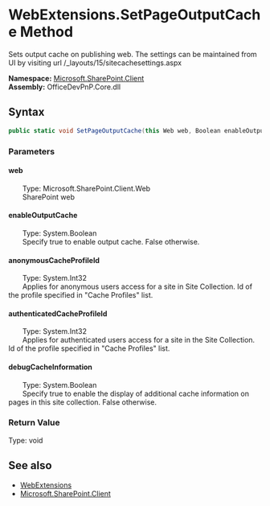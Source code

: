 # WebExtensions.SetPageOutputCache Method  
 Sets output cache on publishing web. The settings can be maintained from UI by visiting url /_layouts/15/sitecachesettings.aspx   

**Namespace:** [Microsoft.SharePoint.Client](Microsoft.SharePoint.Client.md)  
**Assembly:** OfficeDevPnP.Core.dll  
## Syntax
```C#
public static void SetPageOutputCache(this Web web, Boolean enableOutputCache, Int32 anonymousCacheProfileId, Int32 authenticatedCacheProfileId, Boolean debugCacheInformation)
```
### Parameters
#### web  
&emsp;&emsp;Type: Microsoft.SharePoint.Client.Web  
&emsp;&emsp;SharePoint web  

  

#### enableOutputCache  
&emsp;&emsp;Type: System.Boolean  
&emsp;&emsp;Specify true to enable output cache. False otherwise.  

  

#### anonymousCacheProfileId  
&emsp;&emsp;Type: System.Int32  
&emsp;&emsp;Applies for anonymous users access for a site in Site Collection. Id of the profile specified in "Cache Profiles" list.  

  

#### authenticatedCacheProfileId  
&emsp;&emsp;Type: System.Int32  
&emsp;&emsp;Applies for authenticated users access for a site in the Site Collection. Id of the profile specified in "Cache Profiles" list.  

  

#### debugCacheInformation  
&emsp;&emsp;Type: System.Boolean  
&emsp;&emsp;Specify true to enable the display of additional cache information on pages in this site collection. False otherwise.  

  

### Return Value
Type: void  

## See also
- [WebExtensions](Microsoft.SharePoint.Client.WebExtensions.md) 
- [Microsoft.SharePoint.Client](Microsoft.SharePoint.Client.md) 
